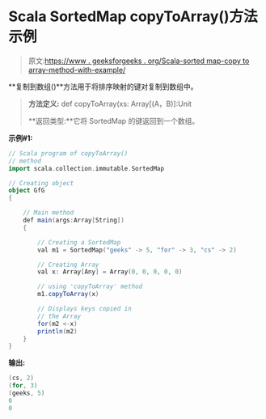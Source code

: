 # Scala SortedMap copyToArray()方法示例

> 原文:[https://www . geeksforgeeks . org/Scala-sorted map-copy to array-method-with-example/](https://www.geeksforgeeks.org/scala-sortedmap-copytoarray-method-with-example/)

**复制到数组()**方法用于将排序映射的键对复制到数组中。

> **方法定义:** def copyToArray(xs: Array[(A，B)]:Unit
> 
> **返回类型:**它将 SortedMap 的键返回到一个数组。

**示例#1:**

```scala
// Scala program of copyToArray()
// method
import scala.collection.immutable.SortedMap

// Creating object
object GfG
{ 

    // Main method
    def main(args:Array[String])
    {

        // Creating a SortedMap
        val m1 = SortedMap("geeks" -> 5, "for" -> 3, "cs" -> 2)

        // Creating Array 
        val x: Array[Any] = Array(0, 0, 0, 0, 0) 

        // using 'copyToArray' method 
        m1.copyToArray(x) 

        // Displays keys copied in 
        // the Array 
        for(m2 <-x) 
        println(m2) 
    }
}
```

**输出:**

```scala
(cs, 2)
(for, 3)
(geeks, 5)
0
0

```